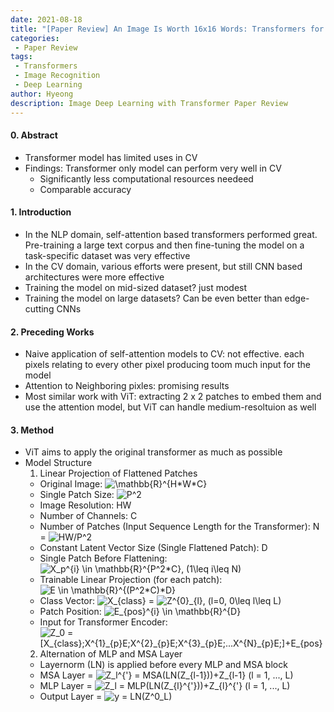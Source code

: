 ```yaml
---
date: 2021-08-18
title: "[Paper Review] An Image Is Worth 16x16 Words: Transformers for Image Recognition at Scale"
categories: 
 - Paper Review
tags:
 - Transformers
 - Image Recognition
 - Deep Learning
author: Hyeong
description: Image Deep Learning with Transformer Paper Review
---
```

#### 0. Abstract
- Transformer model has limited uses in CV
- Findings: Transformer only model can perform very well in CV
    - Significantly less computational resources needeed
    - Comparable accuracy

#### 1. Introduction
- In the NLP domain, self-attention based transformers performed great. Pre-training a large text corpus and then fine-tuning the model on a task-specific dataset was very effective
- In the CV domain, various efforts were present, but still CNN based architectures were more effective
- Training the model on mid-sized dataset? just modest
- Training the model on large datasets? Can be even better than edge-cutting CNNs

#### 2. Preceding Works
- Naive application of self-attention models to CV: not effective. each pixels relating to every other pixel producing toom much input for the model
- Attention to Neighboring pixles: promising results
- Most similar work with ViT: extracting 2 x 2 patches to embed them and use the attention model, but ViT can handle medium-resoltuion as well


#### 3. Method
- ViT aims to apply the original transformer as much as possible
- Model Structure
    1. Linear Projection of Flattened Patches
    - Original Image: <img src="https://latex.codecogs.com/gif.latex?\mathbb{R}^{H*W*C}" title="\mathbb{R}^{H*W*C}" />
    - Single Patch Size: <img src="https://latex.codecogs.com/gif.latex?P^2" title="P^2" />
    - Image Resolution: HW
    - Number of Channels: C
    - Number of Patches (Input Sequence Length for the Transformer): N = <img src="https://latex.codecogs.com/gif.latex?HW/P^2" title="HW/P^2" /> 
    - Constant Latent Vector Size (Single Flattened Patch): D
    - Single Patch Before Flattening: <img src="https://latex.codecogs.com/gif.latex?X_p^{i}&space;\in&space;\mathbb{R}^{P^2*C},&space;(1\leq&space;i\leq&space;N)" title="X_p^{i} \in \mathbb{R}^{P^2*C}, (1\leq i\leq N)" />
    - Trainable Linear Projection (for each patch): <img src="https://latex.codecogs.com/gif.latex?E&space;\in&space;\mathbb{R}^{(P^2*C)*D}" title="E \in \mathbb{R}^{(P^2*C)*D}" />
    - Class Vector: <img src="https://latex.codecogs.com/gif.latex?X_{class}" title="X_{class}" /> = <img src="https://latex.codecogs.com/gif.latex?Z^{0}_{l},&space;(l=0,&space;0\leq&space;l\leq&space;L)" title="Z^{0}_{l}, (l=0, 0\leq l\leq L)" />
    - Patch Position: <img src="https://latex.codecogs.com/gif.latex?E_{pos}^{i}&space;\in&space;\mathbb{R}^{D}" title="E_{pos}^{i} \in \mathbb{R}^{D}" />
    - Input for Transformer Encoder: <img src="https://latex.codecogs.com/gif.latex?Z_0&space;=&space;[X_{class};X^{1}_{p}E;X^{2}_{p}E;X^{3}_{p}E;...X^{N}_{p}E;]&plus;E_{pos}" title="Z_0 = [X_{class};X^{1}_{p}E;X^{2}_{p}E;X^{3}_{p}E;...X^{N}_{p}E;]+E_{pos}" />
    2. Alternation of MLP and MSA Layer
    - Layernorm (LN) is applied before every MLP and MSA block
    - MSA Layer = <img src="https://latex.codecogs.com/gif.latex?Z_l^{'}&space;=&space;MSA(LN(Z_{l-1}))&plus;Z_{l-1}&space;(l&space;=&space;1,&space;...,&space;L)" title="Z_l^{'} = MSA(LN(Z_{l-1}))+Z_{l-1} (l = 1, ..., L)" />
    - MLP Layer = <img src="https://latex.codecogs.com/gif.latex?Z_l&space;=&space;MLP(LN(Z_{l}^{'}))&plus;Z_{l}^{'}&space;(l&space;=&space;1,&space;...,&space;L)" title="Z_l = MLP(LN(Z_{l}^{'}))+Z_{l}^{'} (l = 1, ..., L)" />
    - Output Layer = <img src="https://latex.codecogs.com/gif.latex?y&space;=&space;LN(Z^0_L)" title="y = LN(Z^0_L)" />






